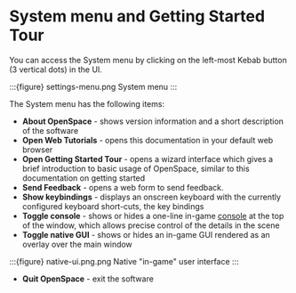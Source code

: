 # System menu and Getting Started Tour
You can access the System menu by clicking on the left-most Kebab button (3 vertical dots) in the UI. 

:::{figure} settings-menu.png 
System menu
:::

The System menu has the following items:

- **About OpenSpace** - shows version information and a short description of the software
- **Open Web Tutorials** - opens this documentation in your default web browser
- **Open Getting Started Tour** - opens a wizard interface which gives a brief introduction to basic usage of OpenSpace, similar to this documentation on getting started
- **Send Feedback** - opens a web form to send feedback.
- **Show keybindings** - displays an onscreen keyboard with the currently configured keyboard short-cuts, the key bindings
- **Toggle console** - shows or hides a one-line in-game [console](/using-openspace/scripting/console/index) at the top of the window, which allows precise control of the details in the scene
- **Toggle native GUI** - shows or hides an in-game GUI rendered as an overlay over the main window
 
:::{figure} native-ui.png.png 
Native "in-game" user interface
:::
- **Quit OpenSpace** - exit the software
